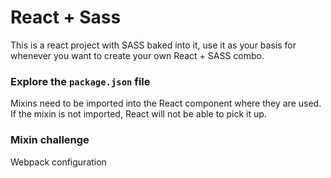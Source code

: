 # React + Sass

This is a react project with SASS baked into it, use it as your basis for whenever you want to create your own React + SASS combo.

### Explore the `package.json` file
Mixins need to be imported into the React component where they are used. If the mixin is not imported, React will not be able to pick it up.

### Mixin challenge

Webpack configuration